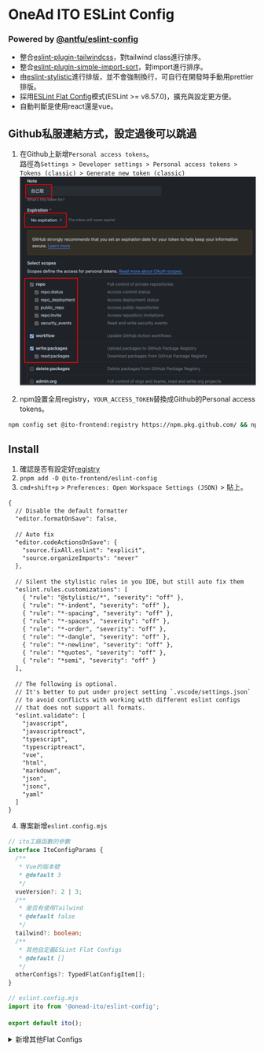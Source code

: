 # OneAd ITO ESLint Config

### Powered by [@antfu/eslint-config](https://github.com/antfu/eslint-config/tree/main)

* 整合[eslint-plugin-tailwindcss](https://github.com/francoismassart/eslint-plugin-tailwindcss)，對tailwind class進行排序。
* 整合[eslint-plugin-simple-import-sort](https://github.com/lydell/eslint-plugin-simple-import-sort)，對import進行排序。
* 由[eslint-stylistic](https://github.com/eslint-stylistic/eslint-stylistic)進行排版，並不會強制換行，可自行在開發時手動用prettier排版。
* 採用[ESLint Flat Config](https://eslint.org/docs/latest/use/configure/configuration-files)模式(ESLint >= v8.57.0)，擴充與設定更方便。
* 自動判斷是使用react還是vue。

## Github私服連結方式，設定過後可以跳過
1. 在Github上新增`Personal access tokens`。
<br />路徑為`Settings > Developer settings > Personal access tokens > Tokens (classic) > Generate new token (classic)`
![](image.png)

2. npm設置全局registry，`YOUR_ACCESS_TOKEN`替換成Github的Personal access tokens。
```bash
npm config set @ito-frontend:registry https://npm.pkg.github.com/ && npm config set //npm.pkg.github.com/:_authToken=YOUR_ACCESS_TOKEN
```

## Install
1. 確認是否有設定好[registry](#github私服連結方式設定過後可以跳過)
2. `pnpm add -D @ito-frontend/eslint-config`
3. `cmd+shift+p` > `Preferences: Open Workspace Settings (JSON)` > 貼上。
```jsonc
{
  // Disable the default formatter
  "editor.formatOnSave": false,

  // Auto fix
  "editor.codeActionsOnSave": {
    "source.fixAll.eslint": "explicit",
    "source.organizeImports": "never"
  },

  // Silent the stylistic rules in you IDE, but still auto fix them
  "eslint.rules.customizations": [
    { "rule": "@stylistic/*", "severity": "off" },
    { "rule": "*-indent", "severity": "off" },
    { "rule": "*-spacing", "severity": "off" },
    { "rule": "*-spaces", "severity": "off" },
    { "rule": "*-order", "severity": "off" },
    { "rule": "*-dangle", "severity": "off" },
    { "rule": "*-newline", "severity": "off" },
    { "rule": "*quotes", "severity": "off" },
    { "rule": "*semi", "severity": "off" }
  ],

  // The following is optional.
  // It's better to put under project setting `.vscode/settings.json`
  // to avoid conflicts with working with different eslint configs
  // that does not support all formats.
  "eslint.validate": [
    "javascript",
    "javascriptreact",
    "typescript",
    "typescriptreact",
    "vue",
    "html",
    "markdown",
    "json",
    "jsonc",
    "yaml"
  ]
}
```
4. 專案新增`eslint.config.mjs`
```ts
// ito工廠函數的參數
interface ItoConfigParams {
  /**
   * Vue的版本號
   * @default 3
   */
  vueVersion?: 2 | 3;
  /**
   * 是否有使用Tailwind
   * @default false
   */
  tailwind?: boolean;
  /**
   * 其他自定義ESLint Flat Configs
   * @default []
   */
  otherConfigs?: TypedFlatConfigItem[];
}
```

```ts
// eslint.config.mjs
import ito from '@onead-ito/eslint-config';

export default ito();
```

<details>
<summary>新增其他Flat Configs</summary>

```ts
// eslint.config.mjs
import ito from '@onead-ito/eslint-config';
import pluginCypress from 'eslint-plugin-cypress/flat';
import sonarjs from 'eslint-plugin-sonarjs';

const cypressConfig = [
  pluginCypress.configs.recommended,
  {
    rules: {
      'cypress/no-unnecessary-waiting': 'off'
    }
  }
];

const sonarConfigs = [
  sonarjs.configs.recommended,
  {
    plugins: {
      sonarjs,
    }
  }
];

export default ito({
  otherConfigs: [
    ...cypressConfig,
    ...sonarConfigs
  ]
});
```
## Publish
1. `pnpm release`，`bumpp`會自動提升版號。
2. 到Github中新增release，之後觸發Github Actions自動發布package。

